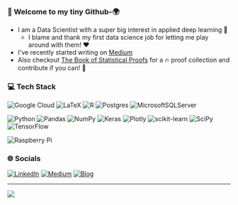 ### 👋 Welcome to my tiny Github-🌍

- I am a Data Scientist with a super big interest in applied deep learning 🎢 
  - I blame and thank my first data science job for letting me play around with them! :heart:
- I've recently started writing on [Medium](https://medium.com/@majapavlo)
- Also checkout [The Book of Statistical Proofs](https://statproofbook.github.io/P/norm-cdf) for a 🔥 proof collection and contribute if you can! 👀

<!-- update permalink when wanting to change the svg displays (not using permalinks anymore now!) -->
<!-- <img align="left" width="390" alt="🌱" src="https://github.com/majapavlo/majapavlo/blob/main/achievements.svg"> -->
<!-- <img align="left" width="400" alt="💞️" src="https://github.com/majapavlo/majapavlo/blob/main/metrics.plugin.topics.icons.svg"> -->

### 💻 Tech Stack
![Google Cloud](https://img.shields.io/badge/Google%20Cloud-%234285F4.svg?style=flat&logo=google-cloud&logoColor=white) ![LaTeX](https://img.shields.io/badge/latex-%23008080.svg?style=flat&logo=latex&logoColor=white) ![R](https://img.shields.io/badge/r-%23276DC3.svg?style=flat&logo=r&logoColor=white) ![Postgres](https://img.shields.io/badge/postgres-%23316192.svg?style=flat&logo=postgresql&logoColor=white) ![MicrosoftSQLServer](https://img.shields.io/badge/Microsoft%20SQL%20Sever-CC2927?style=flat&logo=microsoft%20sql%20server&logoColor=white)

![Python](https://img.shields.io/badge/python-3670A0?style=flat&logo=python&logoColor=ffdd54) ![Pandas](https://img.shields.io/badge/pandas-%23150458.svg?style=flat&logo=pandas&logoColor=white) ![NumPy](https://img.shields.io/badge/numpy-%23013243.svg?style=flat&logo=numpy&logoColor=white) ![Keras](https://img.shields.io/badge/Keras-%23D00000.svg?style=flat&logo=Keras&logoColor=white) ![Plotly](https://img.shields.io/badge/Plotly-%233F4F75.svg?style=flat&logo=plotly&logoColor=white) ![scikit-learn](https://img.shields.io/badge/scikit--learn-%23F7931E.svg?style=flat&logo=scikit-learn&logoColor=white) ![SciPy](https://img.shields.io/badge/SciPy-%230C55A5.svg?style=flat&logo=scipy&logoColor=%white) ![TensorFlow](https://img.shields.io/badge/TensorFlow-%23FF6F00.svg?style=flat&logo=TensorFlow&logoColor=white)

![Raspberry Pi](https://img.shields.io/badge/-RaspberryPi-C51A4A?style=flat&logo=Raspberry-Pi) 
<!-- ![PyTorch](https://img.shields.io/badge/PyTorch-%23EE4C2C.svg?style=flat&logo=PyTorch&logoColor=white)  -->
<!-- ![Heroku](https://img.shields.io/badge/heroku-%23430098.svg?style=flat&logo=heroku&logoColor=white)  -->
<!-- ![MySQL](https://img.shields.io/badge/mysql-%2300f.svg?style=flat&logo=mysql&logoColor=white)  -->
<!-- ![Arduino](https://img.shields.io/badge/-Arduino-00979D?style=flat&logo=Arduino&logoColor=white) ![Trello](https://img.shields.io/badge/Trello-%23026AA7.svg?style=flat&logo=Trello&logoColor=white)  -->
<!-- ![CSS3](https://img.shields.io/badge/css3-%231572B6.svg?style=flat&logo=css3&logoColor=white) ![HTML5](https://img.shields.io/badge/html5-%23E34F26.svg?style=flat&logo=html5&logoColor=white) ![Java](https://img.shields.io/badge/java-%23ED8B00.svg?style=flat&logo=java&logoColor=white) ![Markdown](https://img.shields.io/badge/markdown-%23000000.svg?style=flat&logo=markdown&logoColor=white) -->

<!-- ### 📊 GitHub Stats :
![](https://github-readme-stats.vercel.app/api?username=majapavlo&theme=omni&hide_border=true&include_all_commits=false&count_private=true)<br/>
![](https://github-readme-streak-stats.herokuapp.com/?user=majapavlo&theme=omni&hide_border=true)<br/>
![](https://github-readme-stats.vercel.app/api/top-langs/?username=majapavlo&theme=omni&hide_border=true&include_all_commits=false&count_private=true&layout=compact)
 -->
<!-- ### 🏆 GitHub Trophies
![](https://github-profile-trophy.vercel.app/?username=majapavlo&theme=dracula&no-frame=true&no-bg=true&margin-w=4) -->


### 🌐 Socials
[![LinkedIn](https://img.shields.io/badge/LinkedIn-%230077B5.svg?logo=linkedin&logoColor=white)](https://linkedin.com/in/maja-pavlovic) [![Medium](https://img.shields.io/badge/Medium-12100E?logo=medium&logoColor=white)](https://medium.com/@majapavlo) [![Blog](https://img.shields.io/badge/blogger-ff69b4.svg?logo=blogger&logoColor=white)](https://majapavlo.github.io/blog/) 

---
<!-- [![](https://visitcount.itsvg.in/api?id=majapavlo&icon=5&color=12)](https://visitcount.itsvg.in) -->

<a href="https://visitcount.itsvg.in">
  <img src="https://visitcount.itsvg.in/api?id=majapavlo&label=&color=12&icon=5&pretty=true" />
</a>

<!-- Mithilfe von https://gprm.itsvg.in/ erstellt -->

<!---
- I'm interested in applied deep learning 🎢
- 👀 I’m interested in ...
- 🌱 I’m currently learning ...
- 💞️ I’m looking to collaborate on ...
- 📫 How to reach me ..
ma-pavlo/ma-pavlo is a ✨ special ✨ repository because its `README.md` (this file) appears on your GitHub profile.
You can click the Preview link to take a look at your changes.
--->
